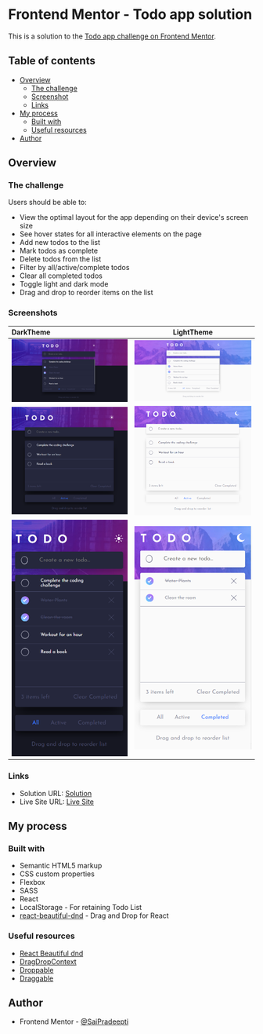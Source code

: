 # Frontend Mentor - Todo app solution

This is a solution to the [Todo app challenge on Frontend Mentor](https://www.frontendmentor.io/challenges/todo-app-Su1_KokOW).

## Table of contents

- [Overview](#overview)
  - [The challenge](#the-challenge)
  - [Screenshot](#screenshot)
  - [Links](#links)
- [My process](#my-process)
  - [Built with](#built-with)
  - [Useful resources](#useful-resources)
- [Author](#author)

## Overview

### The challenge

Users should be able to:

- View the optimal layout for the app depending on their device's screen size
- See hover states for all interactive elements on the page
- Add new todos to the list
- Mark todos as complete
- Delete todos from the list
- Filter by all/active/complete todos
- Clear all completed todos
- Toggle light and dark mode
- Drag and drop to reorder items on the list

### Screenshots

| DarkTheme                      |           LightTheme           |
| :----------------------------- | :----------------------------: |
| ![](./src/images/Capture1.PNG) | ![](./src/images/Capture2.PNG) |
| ![](./src/images/Capture3.PNG) | ![](./src/images/Capture4.PNG) |
| ![](./src/images/Capture5.PNG) | ![](./src/images/Capture6.PNG) |

### Links

- Solution URL: [Solution](https://github.com/SaiPradeepti/Frontendmentor-Challenges/tree/main/06todo-app-main)
- Live Site URL: [Live Site](https://todo-app-main-saipradeepti.netlify.app/)

## My process

### Built with

- Semantic HTML5 markup
- CSS custom properties
- Flexbox
- SASS
- React
- LocalStorage - For retaining Todo List
- [react-beautiful-dnd](https://github.com/atlassian/react-beautiful-dnd) - Drag and Drop for React

### Useful resources

- [React Beautiful dnd](https://github.com/atlassian/react-beautiful-dnd)
- [DragDropContext](https://github.com/atlassian/react-beautiful-dnd/blob/master/docs/api/drag-drop-context.md)
- [Droppable](https://github.com/atlassian/react-beautiful-dnd/blob/master/docs/api/droppable.md)
- [Draggable](https://github.com/atlassian/react-beautiful-dnd/blob/master/docs/api/draggable.md)

## Author

- Frontend Mentor - [@SaiPradeepti](https://www.frontendmentor.io/profile/SaiPradeepti)
